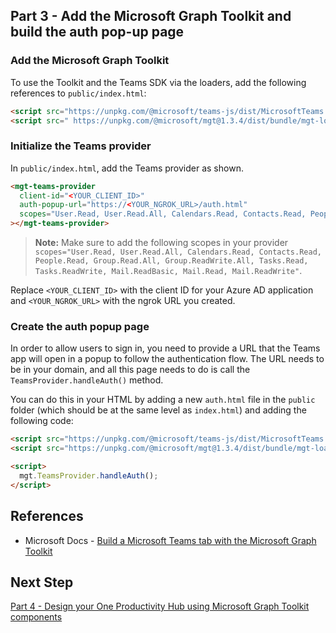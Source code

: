 ## Part 3 - Add the Microsoft Graph Toolkit and build the auth pop-up page

### Add the Microsoft Graph Toolkit

To use the Toolkit and the Teams SDK via the loaders, add the following references to `public/index.html`:

```HTML
<script src="https://unpkg.com/@microsoft/teams-js/dist/MicrosoftTeams.min.js" crossorigin="anonymous"></script>
<script src=" https://unpkg.com/@microsoft/mgt@1.3.4/dist/bundle/mgt-loader.js"></script>
```

### Initialize the Teams provider

In `public/index.html`, add the Teams provider as shown.

```HTML
<mgt-teams-provider
  client-id="<YOUR_CLIENT_ID>"
  auth-popup-url="https://<YOUR_NGROK_URL>/auth.html"
  scopes="User.Read, User.Read.All, Calendars.Read, Contacts.Read, People.Read, Group.Read.All, Group.ReadWrite.All, Tasks.Read, Tasks.ReadWrite, Mail.ReadBasic, Mail.Read, Mail.ReadWrite"
></mgt-teams-provider>
```
> **Note:** Make sure to add the following scopes in your provider `scopes="User.Read, User.Read.All, Calendars.Read, Contacts.Read, People.Read, Group.Read.All, Group.ReadWrite.All, Tasks.Read, Tasks.ReadWrite, Mail.ReadBasic, Mail.Read, Mail.ReadWrite"`.

Replace `<YOUR_CLIENT_ID>` with the client ID for your Azure AD application and `<YOUR_NGROK_URL>` with the ngrok URL you created.


### Create the auth popup page

In order to allow users to sign in, you need to provide a URL that the Teams app will open in a popup to follow the authentication flow. The URL needs to be in your domain, and all this page needs to do is call the `TeamsProvider.handleAuth()` method.

You can do this in your HTML by adding a new `auth.html` file in the `public` folder (which should be at the same level as `index.html`) and adding the following code:

```HTML
<script src="https://unpkg.com/@microsoft/teams-js/dist/MicrosoftTeams.min.js" crossorigin="anonymous"></script>
<script src="https://unpkg.com/@microsoft/mgt@1.3.4/dist/bundle/mgt-loader.js"></script>

<script>
  mgt.TeamsProvider.handleAuth();
</script>
```

## References
- Microsoft Docs - [Build a Microsoft Teams tab with the Microsoft Graph Toolkit](https://cda.ms/1Jh)

## Next Step
[Part 4 - Design your One Productivity Hub using Microsoft Graph Toolkit components](/OneProductivityHub/Tutorials/04-Design_your_tab_using_MGT_components.md)